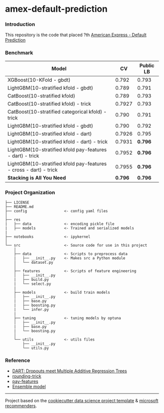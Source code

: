 # amex-default-prediction
### Introduction
This repository is the code that placed ?th [American Express - Default Prediction](https://www.kaggle.com/competitions/amex-default-prediction/overview)

### Benchmark
|Model|CV|Public LB|
|-----|--|------|
|XGBoost(10-KFold - gbdt)|0.792|0.793|
|LightGBM(10-stratified kfold - gbdt)|0.789|0.791|
|CatBoost(10-stratified kfold)|0.789|0.793|
|CatBoost(10-stratified kfold) - trick|0.7927|0.793|
|CatBoost(10-stratified categorical kfold) - trick|0.790|0.791|
|LightGBM(10-stratified kfold - gbdt)|0.790|0.792|
|LightGBM(10-stratified kfold - dart)|0.7926|0.795|
|LightGBM(10-stratified kfold - dart) - trick|0.7931|**0.796**|
|LightGBM(10-stratified kfold pay-features - dart) - trick|0.7952|**0.796**|
|LightGBM(10-stratified kfold pay-features - cross - dart) - trick|0.7955|**0.796**|
|**Stacking is All You Need**|**0.796**|**0.796**|

### Project Organization
```
├── LICENSE
├── README.md
├── config                 <- config yaml files
│
├── res
|   ├── data               <- encoding pickle file
|   ├── models             <- Trained and serialized models
|
├── notebooks              <- ipykernel
│
└── src                    <- Source code for use in this project
    │
    ├── data               <- Scripts to preprocess data
    |   ├── __init__.py    <- Makes src a Python module
    │   └── dataset.py
    │
    ├── features           <- Scripts of feature engineering
    │   ├── __init__.py
    |   ├── build.py
    |   └── select.py
    |
    ├── models             <- build train models
    │   ├── __init__.py
    |   ├── base.py
    |   ├── boosting.py
    |   └── infer.py
    |
    ├── tuning             <- tuning models by optuna
    │   ├── __init__.py
    |   ├── base.py
    |   └── boosting.py
    │
    └── utils              <- utils files
        ├── __init__.py
        └── utils.py
```

### Reference
+ [DART: Dropouts meet Multiple Additive Regression Trees](https://arxiv.org/abs/1505.01866)
+ [rounding-trick](https://www.kaggle.com/code/jiweiliu/amex-catboost-rounding-trick)
+ [pay-features](https://www.kaggle.com/code/jiweiliu/rapids-cudf-feature-engineering-xgb)
+ [Ensemble model](https://www.sciencedirect.com/science/article/pii/S0957417421003407)
--------
Project based on the [cookiecutter data science project template](https://drivendata.github.io/cookiecutter-data-science/) & [microsoft recommenders](https://github.com/microsoft/recommenders/tree/main/recommenders).
